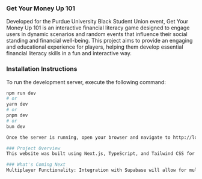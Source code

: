 ### Get Your Money Up 101
Developed for the Purdue University Black Student Union event, Get Your Money Up 101 is an interactive financial literacy game designed to engage users in dynamic scenarios and random events that influence their social standing and financial well-being. This project aims to provide an engaging and educational experience for players, helping them develop essential financial literacy skills in a fun and interactive way.

### Installation Instructions
To run the development server, execute the following command:

```bash
npm run dev
# or
yarn dev
# or
pnpm dev
# or
bun dev

Once the server is running, open your browser and navigate to http://localhost:3000 to view the project.

### Project Overview
This website was built using Next.js, TypeScript, and Tailwind CSS for a modern, responsive, and scalable user interface. The combination of these technologies ensures a seamless user experience, making the game both enjoyable and intuitive.

### What's Coming Next
Multiplayer Functionality: Integration with Supabase will allow for multiplayer capabilities, enabling classrooms and small groups to interact and compete in real time.
